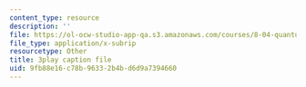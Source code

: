 ```yaml
---
content_type: resource
description: ''
file: https://ol-ocw-studio-app-qa.s3.amazonaws.com/courses/8-04-quantum-physics-i-spring-2016/9fb88e16c78b96332b4bd6d9a7394660_0ABYYJSvkVk.srt
file_type: application/x-subrip
resourcetype: Other
title: 3play caption file
uid: 9fb88e16-c78b-9633-2b4b-d6d9a7394660
---
```

